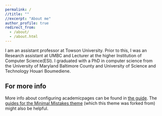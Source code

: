 ```yaml
---
permalink: /
//title: ""
//excerpt: "About me"
author_profile: true
redirect_from: 
  - /about/
  - /about.html
---
```


I am an assistant professor at Towson University. Prior to this, I was an Research assistant at UMBC and Lecturer at the higher Institution of Computer Science(ESI). I graduated with a PhD in computer science from the University of Maryland Baltimore County and University of Science and Technology Houari Boumediene.

For more info
------
More info about configuring academicpages can be found in [the guide](https://academicpages.github.io/markdown/). The [guides for the Minimal Mistakes theme](https://mmistakes.github.io/minimal-mistakes/docs/configuration/) (which this theme was forked from) might also be helpful.
